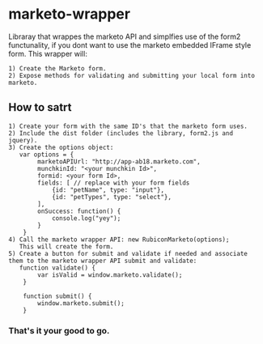 # marketo-wrapper

Libraray that wrappes the marketo API and simplfies use of the form2 functunality, if you dont want to use the marketo embedded IFrame style form.
This wrapper will:
	
	1) Create the Marketo form.
	2) Expose methods for validating and submitting your local form into marketo. 
	
	
## How to satrt

	1) Create your form with the same ID's that the marketo form uses.
	2) Include the dist folder (includes the library, form2.js and jquery).
	3) Create the options object:
	   var options = {
  			marketoAPIUrl: "http://app-ab18.marketo.com",
  			munchkinId: "<your munchkin Id>",
  			formid: <your form Id>,
  			fields: [ // replace with your form fields
  				{id: "petName", type: "input"},
  				{id: "petTypes", type: "select"},
  			],
  			onSuccess: function() {
  				console.log("yey");
  			}
  		}	
	4) Call the marketo wrapper API: new RubiconMarketo(options);
	   This will create the form.
	5) Create a button for submit and validate if needed and associate them to the marketo wrapper API submit and validate:
	   function validate() {
  			var isValid = window.marketo.validate();
  		}
  		
  		function submit() {
  			window.marketo.submit();
  		} 
  		
### That's it your good to go.
	   